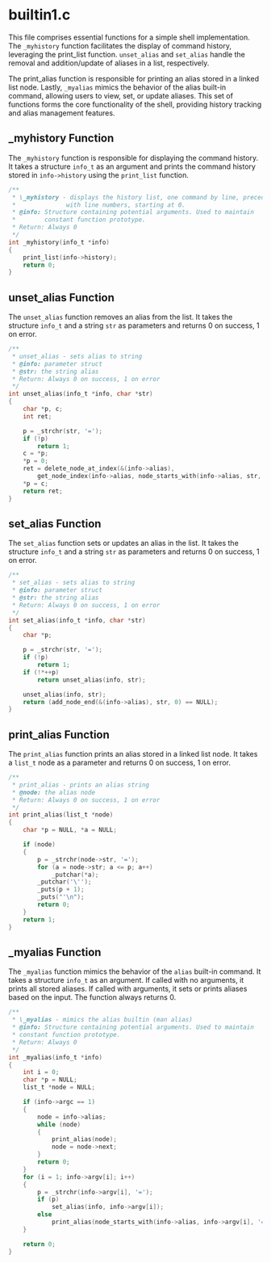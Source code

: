 # builtin1.c
This file comprises essential functions for a simple shell implementation. The `_myhistory` function facilitates the display of command history, leveraging the print_list function. `unset_alias` and `set_alias` handle the removal and addition/update of aliases in a list, respectively. 

The print_alias function is responsible for printing an alias stored in a linked list node. Lastly, `_myalias` mimics the behavior of the alias built-in command, allowing users to view, set, or update aliases. This set of functions forms the core functionality of the shell, providing history tracking and alias management features.

## \_myhistory Function

The `_myhistory` function is responsible for displaying the command history. It takes a structure `info_t` as an argument and prints the command history stored in `info->history` using the `print_list` function.

```c
/**
 * \_myhistory - displays the history list, one command by line, preceded
 *              with line numbers, starting at 0.
 * @info: Structure containing potential arguments. Used to maintain
 *        constant function prototype.
 * Return: Always 0
 */
int _myhistory(info_t *info)
{
    print_list(info->history);
    return 0;
}
```

## unset_alias Function

The `unset_alias` function removes an alias from the list. It takes the structure `info_t` and a string `str` as parameters and returns 0 on success, 1 on error.

```c
/**
 * unset_alias - sets alias to string
 * @info: parameter struct
 * @str: the string alias
 * Return: Always 0 on success, 1 on error
 */
int unset_alias(info_t *info, char *str)
{
    char *p, c;
    int ret;

    p = _strchr(str, '=');
    if (!p)
        return 1;
    c = *p;
    *p = 0;
    ret = delete_node_at_index(&(info->alias),
        get_node_index(info->alias, node_starts_with(info->alias, str, -1)));
    *p = c;
    return ret;
}
```

## set_alias Function

The `set_alias` function sets or updates an alias in the list. It takes the structure `info_t` and a string `str` as parameters and returns 0 on success, 1 on error.

```c
/**
 * set_alias - sets alias to string
 * @info: parameter struct
 * @str: the string alias
 * Return: Always 0 on success, 1 on error
 */
int set_alias(info_t *info, char *str)
{
    char *p;

    p = _strchr(str, '=');
    if (!p)
        return 1;
    if (!*++p)
        return unset_alias(info, str);

    unset_alias(info, str);
    return (add_node_end(&(info->alias), str, 0) == NULL);
}
```

## print_alias Function

The `print_alias` function prints an alias stored in a linked list node. It takes a `list_t` node as a parameter and returns 0 on success, 1 on error.

```c
/**
 * print_alias - prints an alias string
 * @node: the alias node
 * Return: Always 0 on success, 1 on error
 */
int print_alias(list_t *node)
{
    char *p = NULL, *a = NULL;

    if (node)
    {
        p = _strchr(node->str, '=');
        for (a = node->str; a <= p; a++)
            _putchar(*a);
        _putchar('\'');
        _puts(p + 1);
        _puts("'\n");
        return 0;
    }
    return 1;
}
```

## \_myalias Function

The `_myalias` function mimics the behavior of the `alias` built-in command. It takes a structure `info_t` as an argument. If called with no arguments, it prints all stored aliases. If called with arguments, it sets or prints aliases based on the input. The function always returns 0.

```c
/**
 * \_myalias - mimics the alias builtin (man alias)
 * @info: Structure containing potential arguments. Used to maintain
 * constant function prototype.
 * Return: Always 0
 */
int _myalias(info_t *info)
{
    int i = 0;
    char *p = NULL;
    list_t *node = NULL;

    if (info->argc == 1)
    {
        node = info->alias;
        while (node)
        {
            print_alias(node);
            node = node->next;
        }
        return 0;
    }
    for (i = 1; info->argv[i]; i++)
    {
        p = _strchr(info->argv[i], '=');
        if (p)
            set_alias(info, info->argv[i]);
        else
            print_alias(node_starts_with(info->alias, info->argv[i], '='));
    }

    return 0;
}
```
